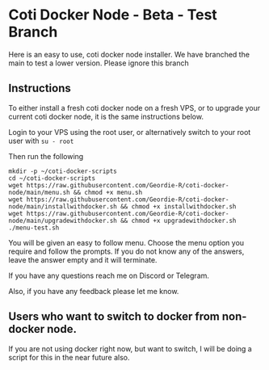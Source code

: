 # Coti Docker Node - Beta - Test Branch
Here is an easy to use, coti docker node installer. We have branched the main to test a lower version.  Please ignore this branch

## Instructions

To either install a fresh coti docker node on a fresh VPS, or to upgrade your current coti docker node, it is the same instructions below.

Login to your VPS using the root user, or alternatively switch to your root user with ```su - root```

Then run the following

 ```
 mkdir -p ~/coti-docker-scripts
 cd ~/coti-docker-scripts
 wget https://raw.githubusercontent.com/Geordie-R/coti-docker-node/main/menu.sh && chmod +x menu.sh
 wget https://raw.githubusercontent.com/Geordie-R/coti-docker-node/main/installwithdocker.sh && chmod +x installwithdocker.sh
 wget https://raw.githubusercontent.com/Geordie-R/coti-docker-node/main/upgradewithdocker.sh && chmod +x upgradewithdocker.sh
 ./menu-test.sh
```

You will be given an easy to follow menu.  Choose the menu option you require and follow the prompts.  If you do not know any of the answers, leave the answer empty and it will terminate.

If you have any questions reach me on Discord or Telegram.

Also, if you have any feedback please let me know.

## Users who want to switch to docker from non-docker node.

If you are not using docker right now, but want to switch, I will be doing a script for this in the near future also.
